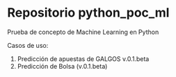 # Repositorio python_poc_ml
Prueba de concepto de Machine Learning en Python

Casos de uso: 
1. Predicción de apuestas de GALGOS v.0.1.beta
2. Predicción de Bolsa (v.0.1.beta)
